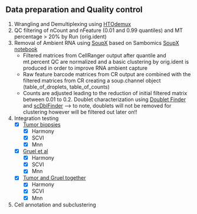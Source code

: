 ##  Data preparation and Quality control
1) Wrangling and Demultiplexing using [HTOdemux](https://rdrr.io/github/satijalab/seurat/man/HTODemux.html)
2) QC filtering of nCount and nFeature (0.01 and 0.99 quantiles) and MT percentage > 20% by Run (orig.ident)
3) Removal of Ambient RNA using [SoupX](https://github.com/constantAmateur/SoupX) based on Sambomics [SoupX notebook](https://github.com/mousepixels/sanbomics_scripts/tree/main/soupX)
    - Filtered matrices from CellRanger output after quantile and mt.percent QC are normalized and a basic clustering by orig.ident is produced in order to improve RNA ambient capture
    - Raw feature barcode matrices from CR output are combined with the filtered matrices from CR creating a soup.channel object (table_of_droplets, table_of_counts)
    - Counts are adjusted leading to the reduction of initial filtered matrix between 0.01 to 0.2.
  Doublet characterization using [Doublet Finder](https://github.com/chris-mcginnis-ucsf/DoubletFinder) and [scDblFinder](https://github.com/plger/scDblFinder) --> to note, doublets will not be removed for clustering however will be filtered out later on!!
4) Integration testing
    - [X] [Tumor biopsies](https://github.com/Caminou/SARC_SC/tree/main/Data_processing_and_QC/4_Integration/Tumor)
      - [x] Harmony
      - [x] SCVI
      - [x] Mnn
    - [X] [Gruel et al](https://github.com/Caminou/SARC_SC/tree/main/Data_processing_and_QC/4_Integration/Gruel)
      - [x] Harmony
      - [X] SCVI
      - [x] Mnn
    - [X] [Tumor and Gruel together](https://github.com/Caminou/SARC_SC/tree/main/Data_processing_and_QC/4_Integration/Gruel_SARC_tumor)
      - [x] Harmony
      - [X] SCVI
      - [x] Mnn
      
5) Cell annotation and subclustering
